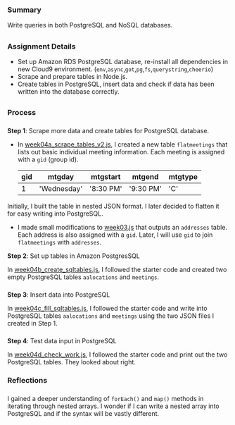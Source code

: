### Summary
Write queries in both PostgreSQL and NoSQL databases. 
##
### Assignment Details
- Set up Amazon RDS PostgreSQL database, re-install all dependencies in new Cloud9 environment. (`env`,`async`,`got`,`pg`,`fs`,`querystring`,`cheerio`)
- Scrape and prepare tables in Node.js.
- Create tables in PostgreSQL, insert data and check if data has been written into the database correctly.  

##
### Process
###
**Step 1**: Scrape more data and create tables for PostgreSQL database. 

- In [week04a_scrape_tables_v2.js](https://github.com/meanmodemoda/msdv-data-structures/blob/master/week04_02/week04a_scrape_tables_v2.js), I created a new table `flatmeetings` that lists out basic individual meeting information. Each meeting is assigned with a `gid` (group id).

    gid | mtgday | mtgstart | mtgend | mtgtype
    ----|--------|----------| -------|---------  
    1 | 'Wednesday' | '8:30 PM' | '9:30 PM' | 'C'

Initially, I built the table in nested JSON format. I later decided to flatten it for easy writing into PostgreSQL.

- I made small modifications to [week03.js]() that outputs an `addresses` table. Each address is also assigned with a `gid`. Later, I will use `gid` to join `flatmeetings` with `addresses`.


**Step 2**: Set up tables in Amazon PostgresSQL

In [week04b_create_sqltables.js](https://github.com/meanmodemoda/msdv-data-structures/blob/master/week04_02/week04b_create_sqltables.js), I followed the starter code and created two empty PostgreSQL tables `aalocations` and `meetings`.
###
**Step 3**: Insert data into PostgreSQL

In [week04c_fill_sqltables.js](https://github.com/meanmodemoda/msdv-data-structures/blob/master/week04_02/week04c_fill_sqltables.js), I followed the starter code and write into PostgreSQL tables `aalocations` and `meetings` using the two JSON files I created in Step 1.
###
**Step 4**: Test data input in PostgreSQL

In [week04d_check_work.js](https://github.com/meanmodemoda/msdv-data-structures/blob/master/week04_02/week04d_check_work.js), I followed the starter code and print out the two PostgreSQL tables. They looked about right. 


### Reflections
###
I gained a deeper understanding of `forEach()` and `map()` methods in iterating through nested arrays. 
I wonder if I can write a nested array into PostgreSQL and if the syntax will be vastly different. 
